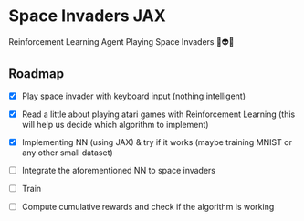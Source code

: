 # Space Invaders JAX

Reinforcement Learning Agent Playing Space Invaders 🚀👽👾

## Roadmap

- [x] Play space invader with keyboard input (nothing intelligent)
- [x] Read a little about playing atari games with Reinforcement Learning (this will help us decide which algorithm to implement)
- [x] Implementing NN (using JAX) & try if it works (maybe training MNIST or any other small dataset)
- [ ] Integrate the aforementioned NN to space invaders
- [ ] Train
- [ ] Compute cumulative rewards and check if the algorithm is working

